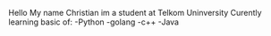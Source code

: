 Hello
My name Christian
im a student at Telkom Uninversity
Curently learning basic of:
  -Python
  -golang
  -c++
  -Java
